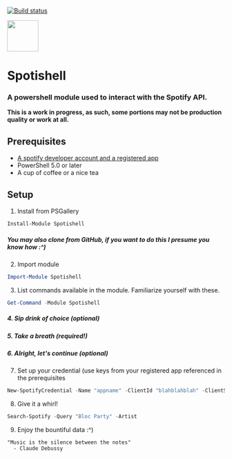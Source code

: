 [![Build status](https://ci.appveyor.com/api/projects/status/nxxds8mg4yu1j3vr/branch/master?svg=true)](https://ci.appveyor.com/project/wardbox/spotishell/branch/master)

<img src="https://i.imgur.com/plzJqJ0.png" height="72px">

# Spotishell


### A powershell module used to interact with the Spotify API.

**This is a work in progress, as such, some portions may not be production quality or work at all.**
## Prerequisites
* [A spotify developer account and a registered app](https://developer.spotify.com/documentation/web-api/quick-start/)
* PowerShell 5.0 or later
* A cup of coffee or a nice tea

## Setup
1. Install from PSGallery
```powershell
Install-Module Spotishell
```

##### You may also clone from GitHub, if you want to do this I presume you know how :^)

2. Import module
```powershell
Import-Module Spotishell
```
3. List commands available in the module.  Familiarize yourself with these.
```powershell
Get-Command -Module Spotishell
```
##### 4. Sip drink of choice (optional)
##### 5. Take a breath (required!)
##### 6. Alright, let's continue (optional)
7. Set up your credential (use keys from your registered app referenced in the prerequisites
```powershell
New-SpotifyCredential -Name "appname" -ClientId "blahblahblah" -ClientSecret "blahblahblahblah"
```
8. Give it a whirl!
```powershell
Search-Spotify -Query "Bloc Party" -Artist
```
9. Enjoy the bountiful data :^)

```
"Music is the silence between the notes"
  - Claude Debussy
```
